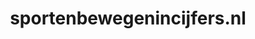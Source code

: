 ---
layout: post
title: "sportenbewegenincijfers.nl"
internal_url: "/dutchgov/sportenbewegenincijfers.nl.html"
subdomains_count: 3
all_subdomains_count: 3
urls_count: 3
ssl_rank: 0
http_rank: 65
url_link: /data/sportenbewegenincijfers.nl/urls.txt
all_subdomains_link: /data/sportenbewegenincijfers.nl/all_subdomains.txt
subdomains_link: /data/sportenbewegenincijfers.nl/subdomains.txt
categories: dutchgov
---